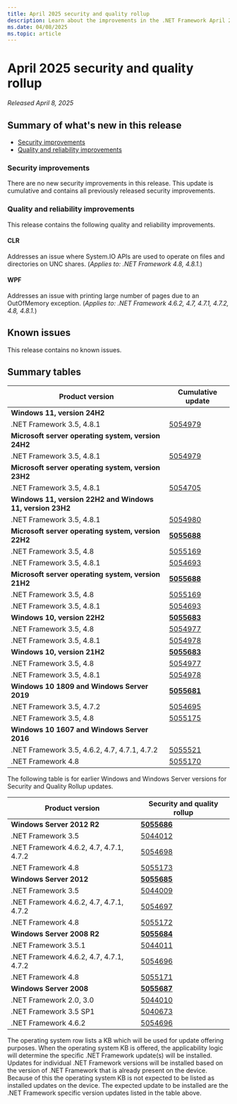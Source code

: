 ```yaml
---
title: April 2025 security and quality rollup
description: Learn about the improvements in the .NET Framework April 2025 security and quality rollup.
ms.date: 04/08/2025
ms.topic: article
---
```

# April 2025 security and quality rollup

_Released April 8, 2025_

## Summary of what's new in this release

- [Security improvements](#security-improvements)
- [Quality and reliability improvements](#quality-and-reliability-improvements)

### Security improvements

There are no new security improvements in this release. This update is cumulative and contains all previously released security improvements.

### Quality and reliability improvements

This release contains the following quality and reliability improvements.

#### CLR

Addresses an issue where System.IO APIs are used to operate on files and directories on UNC shares. (*Applies to: .NET Framework 4.8, 4.8.1.*)

#### WPF

Addresses an issue with printing large number of pages due to an OutOfMemory exception. (*Applies to: .NET Framework 4.6.2, 4.7, 4.7.1, 4.7.2, 4.8, 4.8.1.*)

## Known issues

This release contains no known issues.  

## Summary tables

| Product version | Cumulative update |
| --- | --- |
| **Windows 11, version 24H2** | |
| .NET Framework 3.5, 4.8.1 | [5054979](https://support.microsoft.com/kb/5054979) |
| **Microsoft server operating system, version 24H2** | |
| .NET Framework 3.5, 4.8.1 | [5054979](https://support.microsoft.com/kb/5054979) |
| **Microsoft server operating system, version 23H2** | |
| .NET Framework 3.5, 4.8.1 | [5054705](https://support.microsoft.com/kb/5054705) |
| **Windows 11, version 22H2 and Windows 11, version 23H2** | |
| .NET Framework 3.5, 4.8.1 | [5054980](https://support.microsoft.com/kb/5054980) |
| **Microsoft server operating system, version 22H2** | **[5055688](https://support.microsoft.com/kb/5055688)** |
| .NET Framework 3.5, 4.8 | [5055169](https://support.microsoft.com/kb/5055169) |
| .NET Framework 3.5, 4.8.1 | [5054693](https://support.microsoft.com/kb/5054693) |
| **Microsoft server operating system, version 21H2** | **[5055688](https://support.microsoft.com/kb/5055688)** |
| .NET Framework 3.5, 4.8 | [5055169](https://support.microsoft.com/kb/5055169) |
| .NET Framework 3.5, 4.8.1 | [5054693](https://support.microsoft.com/kb/5054693) |
| **Windows 10, version 22H2** | **[5055683](https://support.microsoft.com/kb/5055683)** |
| .NET Framework 3.5, 4.8 | [5054977](https://support.microsoft.com/kb/5054977) |
| .NET Framework 3.5, 4.8.1 | [5054978](https://support.microsoft.com/kb/5054978) |
| **Windows 10, version 21H2** | **[5055683](https://support.microsoft.com/kb/5055683)** |
| .NET Framework 3.5, 4.8 | [5054977](https://support.microsoft.com/kb/5054977) |
| .NET Framework 3.5, 4.8.1 | [5054978](https://support.microsoft.com/kb/5054978) |
| **Windows 10 1809 and Windows Server 2019** | **[5055681](https://support.microsoft.com/kb/5055681)** |
| .NET Framework 3.5, 4.7.2 | [5054695](https://support.microsoft.com/kb/5054695) |
| .NET Framework 3.5, 4.8 | [5055175](https://support.microsoft.com/kb/5055175) |
| **Windows 10 1607 and Windows Server 2016** | |
| .NET Framework 3.5, 4.6.2, 4.7, 4.7.1, 4.7.2 | [5055521](https://support.microsoft.com/kb/5055521) |
| .NET Framework 4.8 | [5055170](https://support.microsoft.com/kb/5055170) |

The following table is for earlier Windows and Windows Server versions for Security and Quality Rollup updates.  

| Product version | Security and quality rollup |
| --- | --- |
| **Windows Server 2012 R2** | **[5055686](https://support.microsoft.com/kb/5055686)** |
| .NET Framework 3.5 | [5044012](https://support.microsoft.com/kb/5044012) |
| .NET Framework 4.6.2, 4.7, 4.7.1, 4.7.2 | [5054698](https://support.microsoft.com/kb/5054698) |
| .NET Framework 4.8 | [5055173](https://support.microsoft.com/kb/5055173) |
| **Windows Server 2012** | **[5055685](https://support.microsoft.com/kb/5055685)** |
| .NET Framework 3.5 | [5044009](https://support.microsoft.com/kb/5044009) |
| .NET Framework 4.6.2, 4.7, 4.7.1, 4.7.2 | [5054697](https://support.microsoft.com/kb/5054697) |
| .NET Framework 4.8 | [5055172](https://support.microsoft.com/kb/5055172) |
| **Windows Server 2008 R2** | **[5055684](https://support.microsoft.com/kb/5055684)** |
| .NET Framework 3.5.1 | [5044011](https://support.microsoft.com/kb/5044011) |
| .NET Framework 4.6.2, 4.7, 4.7.1, 4.7.2 | [5054696](https://support.microsoft.com/kb/5054696) |
| .NET Framework 4.8 |[5055171](https://support.microsoft.com/kb/5055171) |
| **Windows Server 2008** | **[5055687](https://support.microsoft.com/kb/5055687)** |
| .NET Framework 2.0, 3.0 | [5044010](https://support.microsoft.com/kb/5044010) |
| .NET Framework 3.5 SP1 | [5040673](https://support.microsoft.com/kb/5040673) |
| .NET Framework 4.6.2 | [5054696](https://support.microsoft.com/kb/5054696) |

The operating system row lists a KB which will be used for update offering purposes. When the operating system KB is offered, the applicability logic will determine the specific .NET Framework update(s) will be installed. Updates for individual .NET Framework versions will be installed based on the version of .NET Framework that is already present on the device. Because of this the operating system KB is not expected to be listed as installed updates on the device. The expected update to be installed are the .NET Framework specific version updates listed in the table above.
